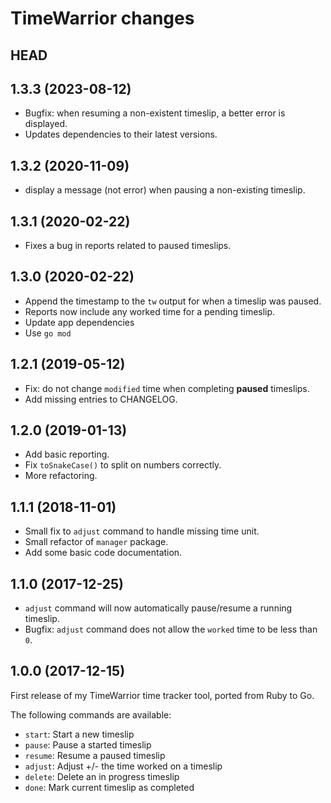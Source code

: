 # TimeWarrior changes

## HEAD


## 1.3.3 (2023-08-12)

- Bugfix: when resuming a non-existent timeslip, a better error is displayed.
- Updates dependencies to their latest versions.


## 1.3.2 (2020-11-09)

- display a message (not error) when pausing a non-existing timeslip.


## 1.3.1 (2020-02-22)

- Fixes a bug in reports related to paused timeslips.


## 1.3.0 (2020-02-22)

- Append the timestamp to the `tw` output for when a timeslip was paused.
- Reports now include any worked time for a pending timeslip.
- Update app dependencies
- Use `go mod`


## 1.2.1 (2019-05-12)

- Fix: do not change `modified` time when completing **paused** timeslips.
- Add missing entries to CHANGELOG.


## 1.2.0 (2019-01-13)

- Add basic reporting.
- Fix `toSnakeCase()` to split on numbers correctly.
- More refactoring.


## 1.1.1 (2018-11-01)

- Small fix to `adjust` command to handle missing time unit.
- Small refactor of `manager` package.
- Add some basic code documentation.


## 1.1.0 (2017-12-25)

- `adjust` command will now automatically pause/resume a running timeslip.
- Bugfix: `adjust` command does not allow the `worked` time to be less than `0`.


## 1.0.0 (2017-12-15)

First release of my TimeWarrior time tracker tool, ported from Ruby to Go.

The following commands are available:

- `start`:  Start a new timeslip
- `pause`:  Pause a started timeslip
- `resume`: Resume a paused timeslip
- `adjust`: Adjust +/- the time worked on a timeslip
- `delete`: Delete an in progress timeslip
- `done`:   Mark current timeslip as completed

